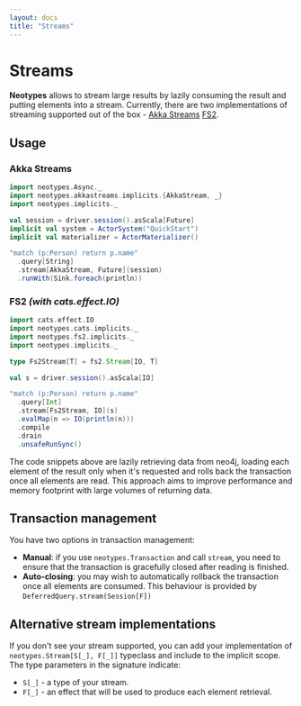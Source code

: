 ```yaml
---
layout: docs
title: "Streams"
---
```


# Streams

**Neotypes** allows to stream large results by lazily consuming the result and putting elements into a stream. 
Currently, there are two implementations of streaming supported out of the box - [Akka Streams](https://doc.akka.io/docs/akka/current/stream/index.html)  [FS2](https://fs2.io/).

## Usage

### Akka Streams

```scala
import neotypes.Async._
import neotypes.akkastreams.implicits.{AkkaStream, _}
import neotypes.implicits._

val session = driver.session().asScala[Future]
implicit val system = ActorSystem("QuickStart")
implicit val materializer = ActorMaterializer()

"match (p:Person) return p.name"
  .query[String]
  .stream[AkkaStream, Future](session)
  .runWith(Sink.foreach(println))
``` 

### FS2 _(with cats.effect.IO)_

```scala
import cats.effect.IO
import neotypes.cats.implicits._
import neotypes.fs2.implicits._
import neotypes.implicits._

type Fs2Stream[T] = fs2.Stream[IO, T]

val s = driver.session().asScala[IO]

"match (p:Person) return p.name"
  .query[Int]
  .stream[Fs2Stream, IO](s)
  .evalMap(n => IO(println(n)))
  .compile
  .drain
  .unsafeRunSync()
```

The code snippets above are lazily retrieving data from neo4j, loading each element of the result only when it's requested and rolls back the transaction once all elements are read.
This approach aims to improve performance and memory footprint with large volumes of returning data.


## Transaction management

You have two options in transaction management:
* **Manual**: if you use `neotypes.Transaction` and call `stream`, you need to ensure that the transaction is gracefully closed after reading is finished.
* **Auto-closing**: you may wish to automatically rollback the transaction once
all elements are consumed. This behaviour is provided by `DeferredQuery.stream(Session[F])`

## Alternative stream implementations

If you don't see your stream supported, you can add your implementation of `neotypes.Stream[S[_], F[_]]` typeclass and include to the implicit scope.
The type parameters in the signature indicate:
* `S[_]` - a type of your stream.
* `F[_]` - an effect that will be used to produce each element retrieval.

